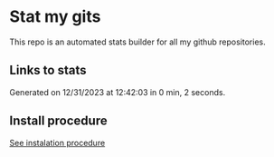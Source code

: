 # Stat my gits

This repo is an automated stats builder for all my github repositories.

## Links to stats


Generated on 12/31/2023 at 12:42:03 in 0 min, 2 seconds.

## Install procedure

[See instalation procedure](./src/install.md)
